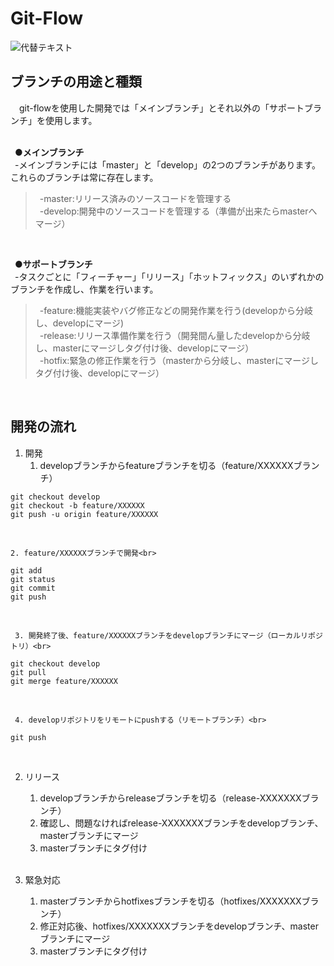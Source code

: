 # Git-Flow

![代替テキスト](https://image.itmedia.co.jp/ait/articles/1708/01/at-it-git-15-001.jpg)
<br>

## ブランチの用途と種類<br>
　git-flowを使用した開発では「メインブランチ」とそれ以外の「サポートブランチ」を使用します。<br>
<br>

&ensp;**●メインブランチ**<br>
&ensp;-メインブランチには「master」と「develop」の2つのブランチがあります。これらのブランチは常に存在します。<br>
>&ensp;-master:リリース済みのソースコードを管理する<br>
>&ensp;-develop:開発中のソースコードを管理する（準備が出来たらmasterへマージ）<br>
<br>

&ensp;**●サポートブランチ**<br>
&ensp;-タスクごとに「フィーチャー」「リリース」「ホットフィックス」のいずれかのブランチを作成し、作業を行います。<br>
>&ensp;-feature:機能実装やバグ修正などの開発作業を行う(developから分岐し、developにマージ)<br>
>&ensp;-release:リリース準備作業を行う（開発間ん量したdevelopから分岐し、masterにマージしタグ付け後、developにマージ）<br>
>&ensp;-hotfix:緊急の修正作業を行う（masterから分岐し、masterにマージしタグ付け後、developにマージ）<br>
<br>

## 開発の流れ<br>
1. 開発<br>
    1. developブランチからfeatureブランチを切る（feature/XXXXXXブランチ）<br>
  ```
  git checkout develop
  git checkout -b feature/XXXXXX
  git push -u origin feature/XXXXXX
  ```
  <br>
  
    2. feature/XXXXXXブランチで開発<br>
  ```
  git add
  git status
  git commit
  git push
  ```
   <br>
   
     3. 開発終了後、feature/XXXXXXブランチをdevelopブランチにマージ（ローカルリポジトリ）<br>
   ```
   git checkout develop
   git pull
   git merge feature/XXXXXX
   ```
   <br>
   
     4. developリポジトリをリモートにpushする（リモートブランチ）<br>
   ```
   git push
   ```
   <br>
   
2. リリース
   1. developブランチからreleaseブランチを切る（release-XXXXXXXブランチ）<br>
   2. 確認し、問題なければrelease-XXXXXXXブランチをdevelopブランチ、masterブランチにマージ<br>
   3. masterブランチにタグ付け<br>
   <br>
 
3. 緊急対応
   1. masterブランチからhotfixesブランチを切る（hotfixes/XXXXXXXブランチ）<br>
   2. 修正対応後、hotfixes/XXXXXXXブランチをdevelopブランチ、masterブランチにマージ<br>
   3. masterブランチにタグ付け<br>
   <br>
<br>

